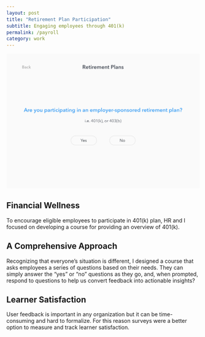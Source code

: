 ```yaml
---
layout: post
title: "Retirement Plan Participation"
subtitle: Engaging employees through 401(k)
permalink: /payroll
category: work
---
```

<div class="post">
	<div id="browser-border">
		<div id="browser-toolbar">
			<div id="browser-x"></div>
			<div id="browser-min"></div>
			<div id="browser-full"></div>
		</div>
		<div class="img-container">
			<img src="/img/401k.png">
		</div> 
	</div>
</div>

## Financial Wellness
To encourage eligible employees to participate in 401(k) plan, HR and I focused on developing a course for providing an overview of 401(k).

## A Comprehensive Approach
Recognizing that everyone’s situation is different, I designed a course that asks employees a series of questions based on their needs. They can simply answer the “yes” or “no” questions as they go, and, when prompted, respond to questions to help us convert feedback into actionable insights? 

## Learner Satisfaction
User feedback is important in any organization but it can be time-consuming and hard to formalize. For this reason surveys were a better option to measure and track learner satisfaction.  


<!---
	#### Engaging Employees through Payroll

	In 2017, the U.S. Bureau of Labor Statistics reported 64 million Americans didn't know how to read their pay stubs.

	Year-end tax forms don't make it any easier, either. While half of employees say they never had a problem with W-2 Form, 35% have noticed a mistake, and 15% admit they wouldn't even recognize an error.

	To help employees understand the impact of taxes and deductions on their income - HR, Payroll Specialists and I worked together to teach our caregivers to be able to:

	<ul class="objectives">
		<li>Add or update direct deposit</li>
		<li>Claim allowances on W-4 Form</li>
		<li>View W-2 Form and YTD information</li>
	</ul>
	<h4>Engagement and Payroll Errors</h4>
	<p>Despite the robust online systems, 82 million american workers are still affected by payroll errors.</p>
	<p>To help our payroll team, I took the opportunity to learn if the level of engagement and common errors were related and whether one causes the other.</p>
	<h4>Engagement Rate</h4>
	<p>Looking at raw numbers does not say much because observations are not actionable. To turn our collected data into actionable insights that we can interpret, I focused on the number of activities and views per topic.</p>
	<p>The following formula was used to calcuate the engagement rate:</p>
	<div class="snap">
		<strong>( Likes + Shares + Clicks ) / Total Views</strong>
	</div>
	<p>
		For example: The course had 80 likes, 12 dislikes, 5 shares, and clicks came to 50.
	</p>
	<div class="snap">
		<strong>80 - 12 + 5 + 50 = 123</strong>
	</div>
	<p>
		Then divide this number by total views, and times it by 100 (this figure needs to be in %, in order to compare a course engagement metric with other courses).
	</p>
		<div class="snap">
			<strong>(123 x 100) / 500 = 24.6%</strong>
		</div>
	<p>
		The engagement rate for this course is nearly 25% which is great, according to Gallup's research only 13% of all employees are engaged during training or learning sessions.
	</p>
	<p>
		Because of our low sample size and fragmentation within departments, I couldn't account for underlying variabilities of the data to make any conclusions. However, as xAPI access and user-database grows, we will then be able to use it to benchmark the performance and decrease the margin of error to assess the performance accurately.
	</p>
</div> -->


<!-- <p>Our goal was to make payroll the easiest thing to do on HR's list. To make payroll fast and easy - Revenue Cycle Management, HR, Educators and I worked together to provide support by helping Payroll team how to:</p>
	<ul class="objectives">
		<li>Get started with payroll</li>
		<li>Run payroll</li>
		<li>Manage payroll taxes</li>
	</ul> -->
